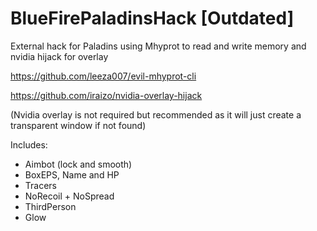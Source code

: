 # BlueFirePaladinsHack [Outdated]
External hack for Paladins using Mhyprot to read and write memory and nvidia hijack for overlay

https://github.com/leeza007/evil-mhyprot-cli

https://github.com/iraizo/nvidia-overlay-hijack

(Nvidia overlay is not required but recommended as it will just create a transparent window if not found)

Includes:
+ Aimbot (lock and smooth)
+ BoxEPS, Name and HP
+ Tracers
+ NoRecoil + NoSpread
+ ThirdPerson
+ Glow
